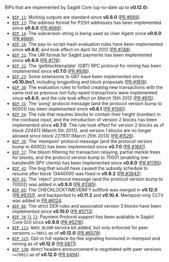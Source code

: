 BIPs that are implemented by Sagbit Core (up-to-date up to **v0.12.0**):

* [`BIP 11`](https://github.com/sagbit/bips/blob/master/bip-0011.mediawiki): Multisig outputs are standard since **v0.6.0** ([PR #669](https://github.com/sagbit/sagbit/pull/669)).
* [`BIP 13`](https://github.com/sagbit/bips/blob/master/bip-0013.mediawiki): The address format for P2SH addresses has been implemented since **v0.6.0** ([PR #669](https://github.com/sagbit/sagbit/pull/669)).
* [`BIP 14`](https://github.com/sagbit/bips/blob/master/bip-0014.mediawiki): The subversion string is being used as User Agent since **v0.6.0** ([PR #669](https://github.com/sagbit/sagbit/pull/669)).
* [`BIP 16`](https://github.com/sagbit/bips/blob/master/bip-0016.mediawiki): The pay-to-script-hash evaluation rules have been implemented since **v0.6.0**, and took effect on *April 1st 2012* ([PR #748](https://github.com/sagbit/sagbit/pull/748)).
* [`BIP 21`](https://github.com/sagbit/bips/blob/master/bip-0021.mediawiki): The URI format for Sagbit payments has been implemented since **v0.6.0** ([PR #176](https://github.com/sagbit/sagbit/pull/176)).
* [`BIP 22`](https://github.com/sagbit/bips/blob/master/bip-0022.mediawiki): The 'getblocktemplate' (GBT) RPC protocol for mining has been implemented since **v0.7.0** ([PR #936](https://github.com/sagbit/sagbit/pull/936)).
* [`BIP 23`](https://github.com/sagbit/bips/blob/master/bip-0023.mediawiki): Some extensions to GBT have been implemented since **v0.10.0rc1**, including longpolling and block proposals ([PR #1816](https://github.com/sagbit/sagbit/pull/1816)).
* [`BIP 30`](https://github.com/sagbit/bips/blob/master/bip-0030.mediawiki): The evaluation rules to forbid creating new transactions with the same txid as previous not-fully-spent transactions were implemented since **v0.6.0**, and the rule took effect on *March 15th 2012* ([PR #915](https://github.com/sagbit/sagbit/pull/915)).
* [`BIP 31`](https://github.com/sagbit/bips/blob/master/bip-0031.mediawiki): The 'pong' protocol message (and the protocol version bump to 60001) has been implemented since **v0.6.1** ([PR #1081](https://github.com/sagbit/sagbit/pull/1081)).
* [`BIP 34`](https://github.com/sagbit/bips/blob/master/bip-0034.mediawiki): The rule that requires blocks to contain their height (number) in the coinbase input, and the introduction of version 2 blocks has been implemented since **v0.7.0**. The rule took effect for version 2 blocks as of *block 224413* (March 5th 2013), and version 1 blocks are no longer allowed since *block 227931* (March 25th 2013) ([PR #1526](https://github.com/sagbit/sagbit/pull/1526)).
* [`BIP 35`](https://github.com/sagbit/bips/blob/master/bip-0035.mediawiki): The 'mempool' protocol message (and the protocol version bump to 60002) has been implemented since **v0.7.0** ([PR #1641](https://github.com/sagbit/sagbit/pull/1641)).
* [`BIP 37`](https://github.com/sagbit/bips/blob/master/bip-0037.mediawiki): The bloom filtering for transaction relaying, partial merkle trees for blocks, and the protocol version bump to 70001 (enabling low-bandwidth SPV clients) has been implemented since **v0.8.0** ([PR #1795](https://github.com/sagbit/sagbit/pull/1795)).
* [`BIP 42`](https://github.com/sagbit/bips/blob/master/bip-0042.mediawiki): The bug that would have caused the subsidy schedule to resume after block 13440000 was fixed in **v0.9.2** ([PR #3842](https://github.com/sagbit/sagbit/pull/3842)).
* [`BIP 61`](https://github.com/sagbit/bips/blob/master/bip-0061.mediawiki): The 'reject' protocol message (and the protocol version bump to 70002) was added in **v0.9.0** ([PR #3185](https://github.com/sagbit/sagbit/pull/3185)).
* [`BIP 65`](https://github.com/sagbit/bips/blob/master/bip-0065.mediawiki): The CHECKLOCKTIMEVERIFY softfork was merged in **v0.12.0** ([PR #6351](https://github.com/sagbit/sagbit/pull/6351)), and backported to **v0.11.2** and **v0.10.4**. Mempool-only CLTV was added in [PR #6124](https://github.com/sagbit/sagbit/pull/6124).
* [`BIP 66`](https://github.com/sagbit/bips/blob/master/bip-0066.mediawiki): The strict DER rules and associated version 3 blocks have been implemented since **v0.10.0** ([PR #5713](https://github.com/sagbit/sagbit/pull/5713)).
* [`BIP 70`](https://github.com/sagbit/bips/blob/master/bip-0070.mediawiki) [`71`](https://github.com/sagbit/bips/blob/master/bip-0071.mediawiki) [`72`](https://github.com/sagbit/bips/blob/master/bip-0072.mediawiki): Payment Protocol support has been available in Sagbit Core GUI since **v0.9.0** ([PR #5216](https://github.com/sagbit/sagbit/pull/5216)).
* [`BIP 111`](https://github.com/sagbit/bips/blob/master/bip-0111.mediawiki): `NODE_BLOOM` service bit added, but only enforced for peer versions `>=70011` as of **v0.12.0** ([PR #6579](https://github.com/sagbit/sagbit/pull/6579)).
* [`BIP 125`](https://github.com/sagbit/bips/blob/master/bip-0125.mediawiki): Opt-in full replace-by-fee signaling honoured in mempool and mining as of **v0.12.0** ([PR 6871](https://github.com/sagbit/sagbit/pull/6871)).
* [`BIP 130`](https://github.com/sagbit/bips/blob/master/bip-0130.mediawiki): direct headers announcement is negotiated with peer versions `>=70012` as of **v0.12.0** ([PR 6494](https://github.com/sagbit/sagbit/pull/6494)).
